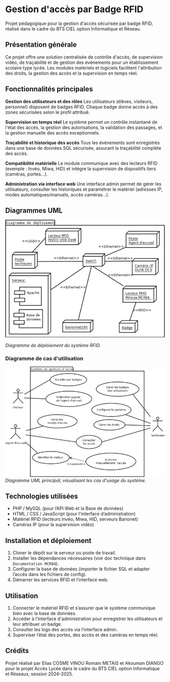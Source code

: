 # Gestion d'accès par Badge RFID

Projet pédagogique pour la gestion d'accès sécurisée par badge RFID, réalisé dans le cadre du BTS CIEL option Informatique et Réseau.

## Présentation générale

Ce projet offre une solution centralisée de contrôle d'accès, de supervision vidéo, de traçabilité et de gestion des événements pour un établissement scolaire type lycée. Les modules matériels et logiciels facilitent l'attribution des droits, la gestion des accès et la supervision en temps réel.

## Fonctionnalités principales

**Gestion des utilisateurs et des rôles**
Les utilisateurs (élèves, visiteurs, personnel) disposent de badges RFID. Chaque badge donne accès à des zones sécurisées selon le profil attribué.

**Supervision en temps réel**
Le système permet un contrôle instantané de l'état des accès, la gestion des autorisations, la validation des passages, et la gestion manuelle des accès exceptionnels.

**Traçabilité et historique des accès**
Tous les événements sont enregistrés dans une base de données SQL sécurisée, assurant la traçabilité complète des accès.

**Compatibilité matérielle**
Le module communique avec des lecteurs RFID (exemple : Invéo, Miwa, HID) et intègre la supervision de dispositifs tiers (caméras, portes...).

**Administration via interface web**
Une interface admin permet de gérer les utilisateurs, consulter les historiques et paramétrer le matériel (adresses IP, modes automatiques/manuels, accès caméras...).

## Diagrammes UML

![Diagramme d'architecture du projet](Diagrammes%20UML/DiagrammeDeDeploiment.png)

*Diagramme de déploiement du système RFID.*


### Diagramme de cas d'utilisation

![Diagramme de cas d'utilisation](Diagrammes%20UML/DiagrammeCasd_utilisation.png)
*Diagramme UML principal, visualisant les cas d'usage du système.*

## Technologies utilisées

- PHP / MySQL (pour l’API Web et la Base de données)
- HTML / CSS / JavaScript (pour l'interface d’administration)
- Matériel RFID (lecteurs Invéo, Miwa, HID, serveurs Barionet)
- Caméras IP (pour la supervision vidéo)

## Installation et déploiement

1. Cloner le dépôt sur le serveur ou poste de travail.
2. Installer les dépendances nécessaires (voir doc technique dans `Documentation MCR04`).
3. Configurer la base de données (importer le fichier SQL et adapter l’accès dans les fichiers de config).
4. Démarrer les services RFID et l’interface web.

## Utilisation

1. Connecter le matériel RFID et s’assurer que le système communique bien avec la base de données.
2. Accéder à l’interface d'administration pour enregistrer les utilisateurs et leur attribuer un badge.
3. Consulter les logs des accès via l’interface admin.
4. Superviser l’état des portes, des accès et des caméras en temps réel.

## Crédits

Projet réalisé par Elias COSME VINOU Romain METAIS et Akouman DIANGO pour le projet Accès Lycée dans le cadre du BTS CIEL option Informatique et Réseaux, session 2024-2025.





